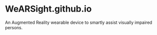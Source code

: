 # WeARSight.github.io
An Augmented Reality wearable device to smartly assist visually impaired persons.
